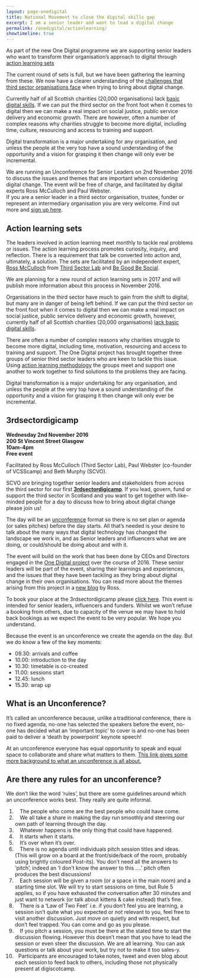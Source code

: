 ```yaml
---
layout: page-onedigital
title: National Movement to close the digital skills gap
excerpt: I am a senior leader and want to lead a digital change 
permalink: /onedigital/actionlearning/
showtimeline: true
---
```


As part of the new One Digital programme we are supporting senior leaders who want to transform their organisation’s approach to digital through [action learning sets](http://digital.scvo.org.uk/onedigital/actionlearning/#action-learning-sets)

The current round of sets is full, but we have been gathering the learning from these. We now have a clearer understanding of the [challenges that third sector organisations face](http://thirdforcenews.org.uk/blogs/we-need-radical-change-before-charities-embrace-digital) when trying to bring about digital change.

Currently half of all Scottish charities (20,000 organisations) lack [basic digital skills](http://www.go-on.co.uk/get-involved/basic-digital-skills/). If we can put the third sector on the front foot when it comes to digital then we can make a real impact on social justice, public service delivery and economic growth. There are however, often a number of complex reasons why charities struggle to become more digital, including time, culture, resourcing and access to training and support. 

Digital transformation is a major undertaking for any organisation, and unless the people at the very top have a sound understanding of the opportunity and a vision for grasping it then change will only ever be incremental. 

We are running an Unconference for Senior Leaders on 2nd November 2016 to discuss the issues and themes that are important when considering digital change. The event will be free of charge, and facilitated by digital experts Ross McCulloch and Paul Webster.  
If you are a senior leader in a third sector organisation, trustee, funder or represent an intermediary organisation you are very welcome. Find out more and [sign up here](http://www.scvo.org.uk/events/3rdsectordigicamp/). 

## Action learning sets 
The leaders involved in action learning meet monthly to tackle real problems or issues. The action learning process promotes curiosity, inquiry, and reflection. There is a requirement that talk be converted into action and, ultimately, a solution. 
The sets are facilitated by an independent expert, [Ross McCulloch](https://twitter.com/ThirdSectorLab) from [Third Sector Lab](http://thirdsectorlab.co.uk/) and [Be Good Be Social](http://begoodbesocial.org.uk/). 

We are planning for a new round of action learning sets in 2017 and will publish more information about this process in November 2016. 

Organisations in the third sector have much to gain from the shift to digital, but many are in danger of being left behind. If we can put the third sector on the front foot when it comes to digital then we can make a real impact on social justice, public service delivery and economic growth, however, currently half of all Scottish charities (20,000 organisations) [lack basic digital skills](/images/infographic-2015-white.png).

There are often a number of complex reasons why charities struggle to become more digital, including time, motivation, resourcing and access to training and support. The One Digital project has brought together three groups of senior third sector leaders who are keen to tackle this issue. Using [action learning methodology](https://en.wikipedia.org/wiki/Action_learning) the groups meet and support one another to work together to find solutions to the problems they are facing.

Digital transformation is a major undertaking for any organisation, and unless the people at the very top have a sound understanding of the opportunity and a vision for grasping it then change will only ever be incremental.

## 3rdsectordigicamp 

<strong>Wednesday 2nd November 2016<br> 
200 St Vincent Street Glasgow<br> 
10am-4pm<br> 
Free event</strong> 

Facilitated by Ross McCulloch (Third Sector Lab), Paul Webster (co-founder of VCSScamp) and Beth Murphy (SCVO). 

SCVO are bringing together senior leaders and stakeholders from across the third sector for our first <strong>[3rdsectordigicamp](http://www.scvo.org.uk/events/3rdsectordigicamp/)</strong>. If you lead, govern, fund or support the third sector in Scotland and you want to get together with like-minded people for a day to discuss how to bring about digital change please join us! 

The day will be an [unconference](https://en.wikipedia.org/wiki/Unconference) format so there is no set plan or agenda (or sales pitches) before the day starts. All that’s needed is your desire to talk about the many ways that digital technology has changed the landscape we work in, and as Senior leaders and influencers what we are doing, or could/should be doing about and with it. 

The event will build on the work that has been done by CEOs and Directors engaged in the [One Digital project](http://digital.scvo.org.uk/onedigital/) over the course of 2016. These senior leaders will be part of the event, sharing their learnings and experiences, and the issues that they have been tackling as they bring about digital change in their own organisations. You can read more about the themes arising from this project in a [new blog](http://thirdforcenews.org.uk/blogs/we-need-radical-change-before-charities-embrace-digital) by Ross.

To book your place at the 3rdsectordigicamp please [click here](http://www.scvo.org.uk/events/3rdsectordigicamp/). This event is intended for senior leaders, influencers and funders. Whilst we won’t refuse a booking from others, due to capacity of the venue we may have to hold back bookings as we expect the event to be very popular. We hope you understand. 

Because the event is an unconference we create the agenda on the day. But we do know a few of the key moments: 
 
- 09.30: arrivals and coffee 
- 10.00: introduction to the day  
- 10.30: timetable is co-created 
- 11.00: sessions start 
- 12.45: lunch  
- 15.30: wrap up 

## What is an Unconference?  

It’s called an unconference because, unlike a traditional conference, there is no fixed agenda, no-one has selected the speakers before the event, no-one has decided what an ‘important topic’ to cover is and no-one has been paid to deliver a ‘death by powerpoint’ keynote speech! 

At an unconference everyone has equal opportunity to speak and equal space to collaborate and share what matters to them.
[This link gives some more background to what an unconference is all about.](https://en.wikipedia.org/wiki/Unconference)

## Are there any rules for an unconference? 

We don’t like the word ‘rules’, but there are some guidelines around which an unconference works best. They really are quite informal. 

1)     The people who come are the best people who could have come.<br> 
2)     We all take a share in making the day run smoothly and steering our own path of learning through the day.<br> 
3)     Whatever happens is the only thing that could have happened.<br> 
4)     It starts when it starts.<br> 
5)     It’s over when it’s over.<br> 
6)     There is no agenda until individuals pitch session titles and ideas. (This will grow on a board at the front/side/back of the room, probably using brightly coloured Post-its). You don’t need all the answers to ‘pitch’, indeed an ‘I don’t know the answer to this ….’ pitch often produces the best discussions!<br> 
7)     Each session will be given a room (or a space in the main room) and a starting time slot. We will try to start sessions on time, but Rule 5 applies, so if you have exhausted the conversation after 30 minutes and just want to network (or talk about kittens & cake instead) that’s fine.<br> 
8)     There is a ‘Law of Two Feet’ i.e. if you don’t feel you are learning, a session isn’t quite what you expected or not relevant to you, feel free to visit another discussion. Just move on quietly and with respect, but don’t feel trapped. You can come and go as you please.<br> 
9)     If you pitch a session, you must be there at the stated time to start the discussion flowing. However this doesn’t mean that you have to lead the session or even steer the discussion. We are all learning. You can ask questions or talk about your work, but try not to make it too sales-y.<br> 
10)    Participants are encouraged to take notes, tweet and even blog about each session to feed back to others, including those not physically present at digiscotcamp. 
 


